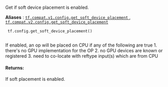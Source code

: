 Get if soft device placement is enabled.

**Aliases** : [ `tf.compat.v1.config.get_soft_device_placement` ](/api_docs/python/tf/config/get_soft_device_placement), [ `tf.compat.v2.config.get_soft_device_placement` ](/api_docs/python/tf/config/get_soft_device_placement)

```
 tf.config.get_soft_device_placement()
 
```

If enabled, an op will be placed on CPU if any of the following are true  1. there's no GPU implementation for the OP  2. no GPU devices are known or registered  3. need to co-locate with reftype input(s) which are from CPU

#### Returns:
If soft placement is enabled.

